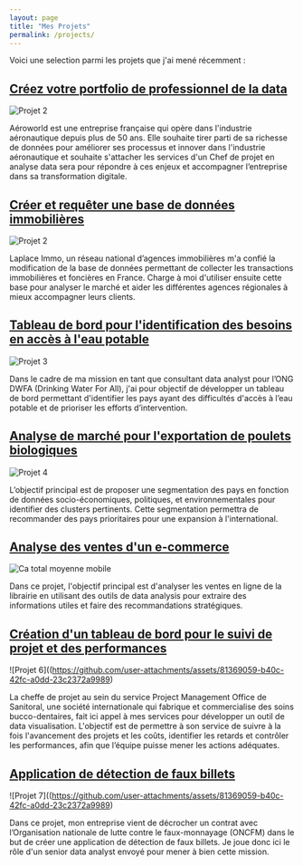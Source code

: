 ```yaml
---
layout: page
title: "Mes Projets"
permalink: /projects/
---
```


 

Voici une selection parmi les projets que j'ai mené récemment :

##  [Créez votre portfolio de professionnel de la data](https://github.com/francoisvercellotti/projet13_portfolio.git)
![Projet 2](https://github.com/user-attachments/assets/89301542-a6ac-4f55-bb0d-3ad340a2c0a3)

Aéroworld est une entreprise française qui opère dans l'industrie aéronautique depuis plus de 50 ans. 
Elle souhaite tirer parti de sa richesse de données pour améliorer ses processus et innover dans l'industrie aéronautique et souhaite s'attacher les services d'un Chef de projet en analyse data sera pour répondre à ces enjeux et accompagner l’entreprise dans sa transformation digitale.

##  [Créer et requêter une base de données immobilières](https://github.com/francoisvercellotti/base_de_donnees_immobiliere.git)
![Projet 2](https://github.com/user-attachments/assets/05c9b225-9420-4d58-aff7-964f099039d0)

Laplace Immo, un réseau national d’agences immobilières m'a confié la modification de la base de données permettant de collecter les transactions immobilières et foncières en France. Charge à moi d'utiliser ensuite cette base pour analyser le marché et aider les différentes agences régionales à mieux accompagner leurs clients.

##  [Tableau de bord pour l'identification des besoins en accès à l'eau potable](https://github.com/francoisvercellotti/tableau_bord_acces_eau_potable.git)
![Projet 3](https://github.com/user-attachments/assets/89301542-a6ac-4f55-bb0d-3ad340a2c0a3)

Dans le cadre de ma mission en tant que consultant data analyst pour l’ONG DWFA (Drinking Water For All), j'ai pour objectif de développer un tableau de bord permettant d'identifier les pays ayant des difficultés d'accès à l’eau potable et de prioriser les efforts d’intervention.

##  [Analyse de marché pour l'exportation de poulets biologiques](https://github.com/francoisvercellotti/analyse_marche_developpement_international.git)
![Projet 4](https://github.com/user-attachments/assets/6938eea5-d323-4d73-bef0-c592ac3dcee7)

L’objectif principal est de proposer une segmentation des pays en fonction de données socio-économiques, politiques, et environnementales pour identifier des clusters pertinents. Cette segmentation permettra de recommander des pays prioritaires pour une expansion à l'international.

##  [Analyse des ventes d'un e-commerce](https://github.com/francoisvercellotti/analyse_ventes_e-commerce.git)
![Ca total moyenne mobile](https://github.com/user-attachments/assets/ba340984-40f8-4c79-94de-d1440ec1b200)


Dans ce projet, l'objectif principal est d'analyser les ventes en ligne de la librairie en utilisant des outils de data analysis pour extraire des informations utiles et faire des recommandations stratégiques.

##  [Création d'un tableau de bord pour le suivi de projet et des performances](https://github.com/francoisvercellotti/reporting_powerbi_multinationale.git)
![Projet 6]((https://github.com/user-attachments/assets/81369059-b40c-42fc-a0dd-23c2372a9989)

La cheffe de projet au sein du service Project Management Office de Sanitoral, une société internationale qui fabrique et commercialise des soins bucco-dentaires, fait ici appel à mes services pour développer un outil de data visualisation.
L'objectif est de permettre à son service de suivre à la fois l'avancement des projets et les coûts, identifier les retards et contrôler les performances, afin que l’équipe puisse mener les actions adéquates.

## [Application de détection de faux billets](https://github.com/francoisvercellotti/application-detection-faux-billets.git)
![Projet 7]((https://github.com/user-attachments/assets/81369059-b40c-42fc-a0dd-23c2372a9989)


Dans ce projet, mon entreprise vient de décrocher un contrat avec l’Organisation nationale de lutte contre le faux-monnayage (ONCFM) dans le but de créer une application de détection de faux billets. Je joue donc ici le rôle d'un senior data analyst envoyé pour mener à bien cette mission.
